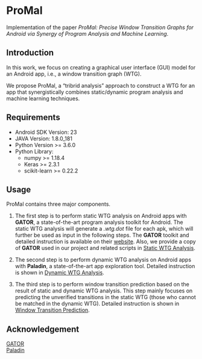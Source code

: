 # ProMal

Implementation of the paper *ProMal: Precise Window Transition Graphs for Android via Synergy of Program Analysis and Machine Learning*.


## Introduction

In this work, we focus on creating a graphical user interface (GUI) model for an Android app, i.e., a window transition graph (WTG).  

We propose ProMal, a “tribrid analysis” approach to construct a WTG for an app that synergistically combines static/dynamic program analysis and machine learning techniques.

## Requirements

+ Android SDK Version: 23
+ JAVA Version: 1.8.0_181
+ Python Version >= 3.6.0
+ Python Library:
	+ numpy >= 1.18.4
	+ Keras >= 2.3.1
	+ scikit-learn >= 0.22.2

## Usage

ProMal contains three major components.

1. The first step is to perform static WTG analysis on Android apps with **GATOR**, a state-of-the-art program analysis toolkit for Android. The static WTG analysis will generate a *.wtg.dot* file for each apk, which will further be used as input in the following steps. The **GATOR** toolkit and detailed instruction is available on their [website](http://web.cse.ohio-state.edu/presto/software/gator/). Also, we provide a copy of **GATOR** used in our project and related scripts in [Static WTG Analysis](StaticWTGAnalysis).  

2. The second step is to perform dynamic WTG analysis on Android apps with **Paladin**, a state-of-the-art app exploration tool. Detailed instruction is shown in [Dynamic WTG Analysis](DynamicWTGAnalysis).  

3. The third step is to perform window transition prediction based on the result of static and dynamic WTG analysis. This step mainly focuses on predicting the unverified transitions in the static WTG (those who cannot be matched in the dynamic WTG). Detailed instruction is shown in [Window Transition Prediction](WindowTransitionPrediction).  

## Acknowledgement

[GATOR](http://web.cse.ohio-state.edu/presto/software/gator/)  
[Paladin](https://github.com/pkuoslab/Paladin)
